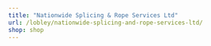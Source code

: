 ```yaml
---
title: "Nationwide Splicing & Rope Services Ltd"
url: /lobley/nationwide-splicing-and-rope-services-ltd/
shop: shop
---
```

